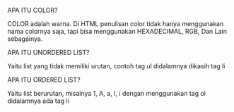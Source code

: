 APA ITU COLOR?

COLOR adalah warna. Di HTML penulisan color tidak hanya menggunakan nama colornya saja, tapi bisa menggunakan HEXADECIMAL, RGB, Dan Lain sebagainya.

APA ITU UNORDERED LIST?

Yaitu list yang tidak memiliki urutan, contoh tag ul didalamnya dikasih tag li

APA ITU ORDERED LIST?

Yaitu list berurutan, misalnya 1, A, a, I, i dengan menggunakan tag ol didalamnya ada tag li